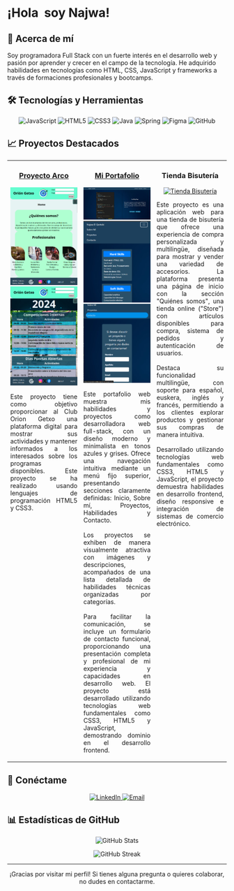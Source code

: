 # ¡Hola <a target="_blank" rel="noopener noreferrer nofollow" href="https://user-images.githubusercontent.com/18350557/176309783-0785949b-9127-417c-8b55-ab5a4333674e.gif" data-target="animated-image.originalLink"><img src="https://user-images.githubusercontent.com/18350557/176309783-0785949b-9127-417c-8b55-ab5a4333674e.gif" alt="" style="max-width: 100%; display: inline-block;" data-target="animated-image.originalImage"></a> soy Najwa! 
## 🌟 Acerca de mí
Soy programadora Full Stack con un fuerte interés en el desarrollo web y pasión por aprender y crecer en el campo de la tecnología. He adquirido habilidades en tecnologías como HTML, CSS, JavaScript y frameworks a través de formaciones profesionales y bootcamps.

## 🛠 Tecnologías y Herramientas
<p align="center">
  <img src="https://img.shields.io/badge/JavaScript-F7DF1E?style=for-the-badge&logo=javascript&logoColor=black" alt="JavaScript">
  <img src="https://img.shields.io/badge/HTML5-E34F26?style=for-the-badge&logo=html5&logoColor=white" alt="HTML5">
  <img src="https://img.shields.io/badge/CSS3-1572B6?style=for-the-badge&logo=css3&logoColor=white" alt="CSS3">
  <img src="https://img.shields.io/badge/Java-ED8B00?style=for-the-badge&logo=java&logoColor=white" alt="Java">
  <img src="https://img.shields.io/badge/Spring-6DB33F?style=for-the-badge&logo=spring&logoColor=white" alt="Spring">
  <img src="https://img.shields.io/badge/Figma-F24E1E?style=for-the-badge&logo=figma&logoColor=white" alt="Figma">
  <img src="https://img.shields.io/badge/GitHub-100000?style=for-the-badge&logo=github&logoColor=white" alt="GitHub">
</p>

## 📈 Proyectos Destacados
<table>
  <tr>
    <td width="33%" valign="top">
 <h3 align="center"><a href="https://proyecto-arco.netlify.app/" target="_blank">Proyecto Arco</a></h3>
      <p align="center">
        <a href="https://proyecto-arco.netlify.app/" target="_blank">
          <img src="https://github.com/Najwaelqortobi/Proyecto_Arco/blob/main/Arco-1.png?raw=true" width="300" alt="Proyecto Arco"/>
          <img src="https://github.com/Najwaelqortobi/Proyecto_Arco/blob/main/Arco-3.png?raw=true" width="300" alt="Proyecto Arco"/>
        </a>
      </p>
      <p align="justify">
        Este proyecto tiene como objetivo proporcionar al Club Orion Getxo una plataforma digital para mostrar sus actividades y mantener informados a los interesados sobre los programas disponibles. Este proyecto se ha realizado usando lenguajes de programación HTML5 y CSS3.
      </p>
    </td>
    <td width="33%" valign="top">
    <h3 align="center"><a href="https://najwadev.netlify.app/" target="_blank">Mi Portafolio</a></h3>
      <p align="center">
        <a href="https://najwadev.netlify.app/" target="_blank">
          <img src="https://github.com/Najwaelqortobi/Portafolio/blob/main/Home.png?raw=true" width="300" alt="Mi Portafolio"/>
           <img src="https://github.com/Najwaelqortobi/Portafolio/blob/main/Sobre%20Mi.png?raw=true" width="300" alt="Mi Portafolio"/>
             <img src="https://github.com/Najwaelqortobi/Portafolio/blob/main/Contacto.png?raw=true" width="300" alt="Mi Portafolio"/>
        </a>
      </p>
      <p align="justify">
        Este portafolio web muestra mis habilidades y proyectos como desarrolladora web full-stack, con un diseño moderno y minimalista en tonos azules y grises. Ofrece una navegación intuitiva mediante un menú fijo superior, presentando secciones claramente definidas: Inicio, Sobre mí, Proyectos, Habilidades y Contacto. <br><br> Los proyectos se exhiben de manera visualmente atractiva con imágenes y descripciones, acompañados de una lista detallada de habilidades técnicas organizadas por categorías. <br><br> Para facilitar la comunicación, se incluye un formulario de contacto funcional, proporcionando una presentación completa y profesional de mi experiencia y capacidades en desarrollo web. El proyecto está desarrollado utilizando tecnologías web fundamentales como CSS3, HTML5 y JavaScript, demostrando dominio en el desarrollo frontend.
      </p>
    </td>
    <td width="33%" valign="top">
      <h3 align="center">Tienda Bisutería</h3>
      <p align="center">
        <a href="#" target="_blank">
          <img src="https://via.placeholder.com/300x200?text=Tienda+Bisutería" width="300" alt="Tienda Bisutería"/>
        </a>
      </p>
      <p align="justify">
        Este proyecto es una aplicación web para una tienda de bisutería que ofrece una experiencia de compra personalizada y multilingüe, diseñada para mostrar y vender una variedad de accesorios. La plataforma presenta una página de inicio con la sección "Quiénes somos", una tienda online ("Store") con artículos disponibles para compra, sistema de pedidos y autenticación de usuarios. <br><br>Destaca su funcionalidad multilingüe, con soporte para español, euskera, inglés y francés, permitiendo a los clientes explorar productos y gestionar sus compras de manera intuitiva. <br><br> Desarrollado utilizando tecnologías web fundamentales como CSS3, HTML5 y JavaScript, el proyecto demuestra habilidades en desarrollo frontend, diseño responsive e integración de sistemas de comercio electrónico.
      </p>
    </td>
  </tr>
</table>

## 💬 Conéctame
<p align="center">
  <a href="https://www.linkedin.com/in/najwa-el-qortobi/" target="_blank">
    <img src="https://img.shields.io/badge/LinkedIn-0077B5?style=for-the-badge&logo=linkedin&logoColor=white" alt="LinkedIn">
  </a>
  <a href="mailto:najwaelqortobi@gmail.com">
    <img src="https://img.shields.io/badge/Gmail-D14836?style=for-the-badge&logo=gmail&logoColor=white" alt="Email">
  </a>
</p>

## 📊 Estadísticas de GitHub
<p align="center">
  <img src="https://github-readme-stats.vercel.app/api?username=Najwaelqortobi&show_icons=true&theme=radical" alt="GitHub Stats" />
</p>
<p align="center">
  <img src="https://github-readme-streak-stats.herokuapp.com/?user=Najwaelqortobi&theme=dark" alt="GitHub Streak" />
</p>

---
<p align="center">
¡Gracias por visitar mi perfil! Si tienes alguna pregunta o quieres colaborar, no dudes en contactarme.
</p>
